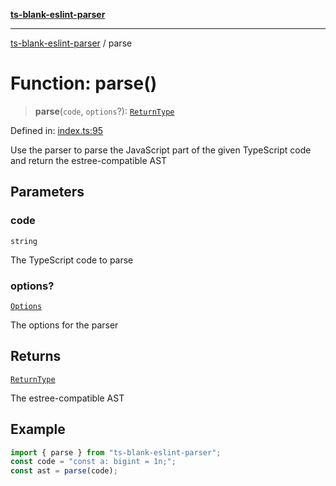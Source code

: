 [**ts-blank-eslint-parser**](../README.md)

***

[ts-blank-eslint-parser](../README.md) / parse

# Function: parse()

> **parse**(`code`, `options`?): [`ReturnType`](../ts-blank-eslint-parser/namespaces/parse/type-aliases/ReturnType.md)

Defined in: [index.ts:95](https://github.com/Rel1cx/ts-blank-eslint-parser/blob/3c608ff77cdcdf2858505460c7f3a5aeb8648312/src/index.ts#L95)

Use the parser to parse the JavaScript part of the given TypeScript code and return the estree-compatible AST

## Parameters

### code

`string`

The TypeScript code to parse

### options?

[`Options`](../ts-blank-eslint-parser/namespaces/parse/type-aliases/Options.md)

The options for the parser

## Returns

[`ReturnType`](../ts-blank-eslint-parser/namespaces/parse/type-aliases/ReturnType.md)

The estree-compatible AST

## Example

```ts
import { parse } from "ts-blank-eslint-parser";
const code = "const a: bigint = 1n;";
const ast = parse(code);
```
